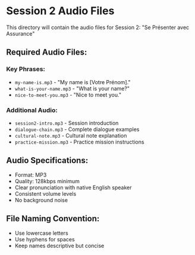 # Session 2 Audio Files

This directory will contain the audio files for Session 2: "Se Présenter avec Assurance"

## Required Audio Files:

### Key Phrases:
- `my-name-is.mp3` - "My name is [Votre Prénom]."
- `what-is-your-name.mp3` - "What is your name?"
- `nice-to-meet-you.mp3` - "Nice to meet you."

### Additional Audio:
- `session2-intro.mp3` - Session introduction
- `dialogue-chain.mp3` - Complete dialogue examples
- `cultural-note.mp3` - Cultural note explanation
- `practice-mission.mp3` - Practice mission instructions

## Audio Specifications:
- Format: MP3
- Quality: 128kbps minimum
- Clear pronunciation with native English speaker
- Consistent volume levels
- No background noise

## File Naming Convention:
- Use lowercase letters
- Use hyphens for spaces
- Keep names descriptive but concise